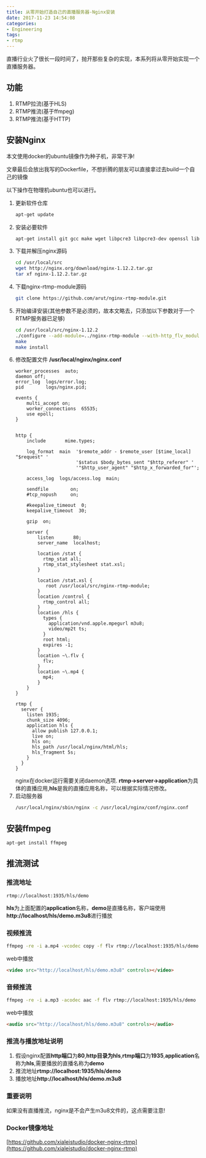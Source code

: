 ```yaml
---
title: 从零开始打造自己的直播服务器-Nginx安装
date: 2017-11-23 14:54:08
categories:
- Engineering
tags:
- rtmp
---
```

直播行业火了很长一段时间了，抛开那些复杂的实现，本系列将从零开始实现一个直播服务器。

## 功能
1. RTMP拉流(基于HLS)
2. RTMP推流(基于ffmpeg)
3. RTMP推流(基于HTTP)

## 安装Nginx
本文使用docker的ubuntu镜像作为种子机，非常干净!

文章最后会放出我写的Dockerfile，不想折腾的朋友可以直接拿过去build一个自己的镜像

以下操作在物理机ubuntu也可以进行。

1. 更新软件仓库
    ```bash
    apt-get update
    ```
2. 安装必要软件    
    ```bash
    apt-get install git gcc make wget libpcre3 libpcre3-dev openssl libssl-dev -y -q
    ```
3. 下载并解压nginx源码
    ```bash
    cd /usr/local/src
    wget http://nginx.org/download/nginx-1.12.2.tar.gz
    tar xf nginx-1.12.2.tar.gz
    ```
4. 下载nginx-rtmp-module源码
    ```bash
    git clone https://github.com/arut/nginx-rtmp-module.git
    ```
5. 开始编译安装(其他参数不是必须的，故本文略去，只添加以下参数对于一个RTMP服务器已足够)
    ```bash
    cd /usr/local/src/nginx-1.12.2
    ./configure --add-module=../nginx-rtmp-module --with-http_flv_module --with-http_mp4_module
    make
    make install
    ```
6. 修改配置文件 **/usr/local/nginx/nginx.conf**
    ```
    worker_processes  auto;
    daemon off;
    error_log  logs/error.log;
    pid        logs/nginx.pid;
    
    events {
        multi_accept on;
        worker_connections  65535;
        use epoll;
    }
    
    
    http {
        include       mime.types;
    
        log_format  main  '$remote_addr - $remote_user [$time_local] "$request" '
                          '$status $body_bytes_sent "$http_referer" '
                          '"$http_user_agent" "$http_x_forwarded_for"';
    
        access_log  logs/access.log  main;
    
        sendfile        on;
        #tcp_nopush     on;
    
        #keepalive_timeout  0;
        keepalive_timeout  30;
    
        gzip  on;
    
        server {
            listen       80;
            server_name  localhost;
          
            location /stat {
              rtmp_stat all;
              rtmp_stat_stylesheet stat.xsl;
            }
    
            location /stat.xsl {
               root /usr/local/src/nginx-rtmp-module;
            }
            location /control {
              rtmp_control all;
            }
            location /hls {
              types {
                application/vnd.apple.mpegurl m3u8;
                video/mp2t ts;
              }
              root html;
              expires -1;
            }
            location ~\.flv {
              flv;
            }
            location ~\.mp4 {
              mp4;
            }
        }  
    }
    
    rtmp {
      server {
        listen 1935;
        chunk_size 4096;
        application hls {
          allow publish 127.0.0.1;
          live on;
          hls on;
          hls_path /usr/local/nginx/html/hls;
          hls_fragment 5s;
        }
      }
    }
    ```
    nginx在docker运行需要关闭daemon选项.
    **rtmp->server->application**为具体的直播应用,**hls**是我的直播应用名称，可以根据实际情况修改。
7. 启动服务器
    ```bash
    /usr/local/nginx/sbin/nginx -c /usr/local/nginx/conf/nginx.conf
    ```
    
## 安装ffmpeg
```bash
apt-get install ffmpeg
```

## 推流测试
### 推流地址
```
rtmp://localhost:1935/hls/demo
```
**hls**为上面配置的**application**名称，**demo**是直播名称，客户端使用**http://localhost/hls/demo.m3u8**进行播放

### 视频推流
```bash
ffmpeg -re -i a.mp4 -vcodec copy -f flv rtmp://localhost:1935/hls/demo
```
web中播放
```html
<video src="http://localhost/hls/demo.m3u8" controls></video>
```

### 音频推流
```bash
ffmpeg -re -i a.mp3 -acodec aac -f flv rtmp://localhost:1935/hls/demo
```
web中播放
```html
<audio src="http://localhost/hls/demo.m3u8" controls></audio>
```

### 推流与播放地址说明
1. 假设nginx配置**http端口**为**80**,**http目录为hls**,**rtmp端口**为**1935**,**application**名称为**hls**,需要播放的直播名称为**demo**
2. 推流地址**rtmp://localhost:1935/hls/demo**
3. 播放地址**http://localhost/hls/demo.m3u8**

### 重要说明
如果没有直播推流，nginx是不会产生m3u8文件的，这点需要注意!

### Docker镜像地址
[https://github.com/xialeistudio/docker-nginx-rtmp](https://github.com/xialeistudio/docker-nginx-rtmp)